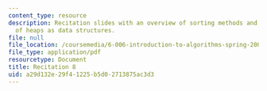 ```yaml
---
content_type: resource
description: Recitation slides with an overview of sorting methods and discussion
  of heaps as data structures.
file: null
file_location: /coursemedia/6-006-introduction-to-algorithms-spring-2008/a29d132e29f41225b5d02713875ac3d3_recitation08.pdf
file_type: application/pdf
resourcetype: Document
title: Recitation 8
uid: a29d132e-29f4-1225-b5d0-2713875ac3d3
---
```

